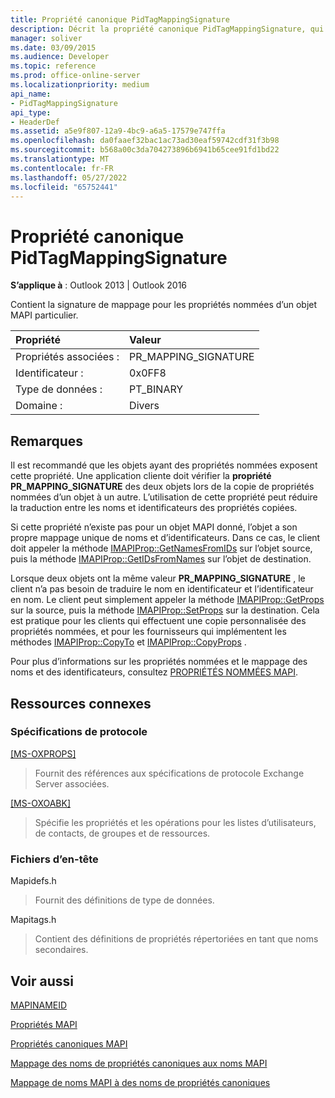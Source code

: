 ```yaml
---
title: Propriété canonique PidTagMappingSignature
description: Décrit la propriété canonique PidTagMappingSignature, qui contient la signature de mappage pour les propriétés nommées d’un objet MAPI particulier.
manager: soliver
ms.date: 03/09/2015
ms.audience: Developer
ms.topic: reference
ms.prod: office-online-server
ms.localizationpriority: medium
api_name:
- PidTagMappingSignature
api_type:
- HeaderDef
ms.assetid: a5e9f807-12a9-4bc9-a6a5-17579e747ffa
ms.openlocfilehash: da0faaef32bac1ac73ad30eaf59742cdf31f3b98
ms.sourcegitcommit: b568a00c3da704273896b6941b65cee91fd1bd22
ms.translationtype: MT
ms.contentlocale: fr-FR
ms.lasthandoff: 05/27/2022
ms.locfileid: "65752441"
---
```

# <a name="pidtagmappingsignature-canonical-property"></a>Propriété canonique PidTagMappingSignature

  
  
**S’applique à** : Outlook 2013 | Outlook 2016 
  
Contient la signature de mappage pour les propriétés nommées d’un objet MAPI particulier. 
  
|Propriété|Valeur|
|:-----|:-----|
|Propriétés associées :  <br/> |PR_MAPPING_SIGNATURE  <br/> |
|Identificateur :  <br/> |0x0FF8  <br/> |
|Type de données :  <br/> |PT_BINARY  <br/> |
|Domaine :  <br/> |Divers  <br/> |
   
## <a name="remarks"></a>Remarques

Il est recommandé que les objets ayant des propriétés nommées exposent cette propriété. Une application cliente doit vérifier la **propriété PR_MAPPING_SIGNATURE** des deux objets lors de la copie de propriétés nommées d’un objet à un autre. L’utilisation de cette propriété peut réduire la traduction entre les noms et identificateurs des propriétés copiées. 
  
Si cette propriété n’existe pas pour un objet MAPI donné, l’objet a son propre mappage unique de noms et d’identificateurs. Dans ce cas, le client doit appeler la méthode [IMAPIProp::GetNamesFromIDs](imapiprop-getnamesfromids.md) sur l’objet source, puis la méthode [IMAPIProp::GetIDsFromNames](imapiprop-getidsfromnames.md) sur l’objet de destination. 
  
Lorsque deux objets ont la même valeur **PR_MAPPING_SIGNATURE** , le client n’a pas besoin de traduire le nom en identificateur et l’identificateur en nom. Le client peut simplement appeler la méthode [IMAPIProp::GetProps](imapiprop-getprops.md) sur la source, puis la méthode [IMAPIProp::SetProps](imapiprop-setprops.md) sur la destination. Cela est pratique pour les clients qui effectuent une copie personnalisée des propriétés nommées, et pour les fournisseurs qui implémentent les méthodes [IMAPIProp::CopyTo](imapiprop-copyto.md) et [IMAPIProp::CopyProps](imapiprop-copyprops.md) . 
  
Pour plus d’informations sur les propriétés nommées et le mappage des noms et des identificateurs, consultez [PROPRIÉTÉS NOMMÉES MAPI](mapi-named-properties.md). 
  
## <a name="related-resources"></a>Ressources connexes

### <a name="protocol-specifications"></a>Spécifications de protocole

[[MS-OXPROPS]](https://msdn.microsoft.com/library/f6ab1613-aefe-447d-a49c-18217230b148%28Office.15%29.aspx)
  
> Fournit des références aux spécifications de protocole Exchange Server associées.
    
[[MS-OXOABK]](https://msdn.microsoft.com/library/f4cf9b4c-9232-4506-9e71-2270de217614%28Office.15%29.aspx)
  
> Spécifie les propriétés et les opérations pour les listes d’utilisateurs, de contacts, de groupes et de ressources.
    
### <a name="header-files"></a>Fichiers d’en-tête

Mapidefs.h
  
> Fournit des définitions de type de données.
    
Mapitags.h
  
> Contient des définitions de propriétés répertoriées en tant que noms secondaires.
    
## <a name="see-also"></a>Voir aussi



[MAPINAMEID](mapinameid.md)


[Propriétés MAPI](mapi-properties.md)
  
[Propriétés canoniques MAPI](mapi-canonical-properties.md)
  
[Mappage des noms de propriétés canoniques aux noms MAPI](mapping-canonical-property-names-to-mapi-names.md)
  
[Mappage de noms MAPI à des noms de propriétés canoniques](mapping-mapi-names-to-canonical-property-names.md)

